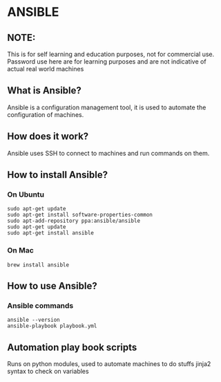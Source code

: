 # ANSIBLE
## NOTE:
This is for self learning and education purposes, not for commercial use.
Password use here are for learning purposes and are not indicative of actual real world machines
## What is Ansible?
Ansible is a configuration management tool, it is used to automate the configuration of machines.
## How does it work?
Ansible uses SSH to connect to machines and run commands on them.
## How to install Ansible?
### On Ubuntu
```
sudo apt-get update
sudo apt-get install software-properties-common
sudo apt-add-repository ppa:ansible/ansible
sudo apt-get update
sudo apt-get install ansible
```
### On Mac
```
brew install ansible
```
## How to use Ansible?
### Ansible commands
```
ansible --version
ansible-playbook playbook.yml
```

## Automation play book scripts
Runs on python modules, used to automate machines to do stuffs
jinja2 syntax to check on variables
